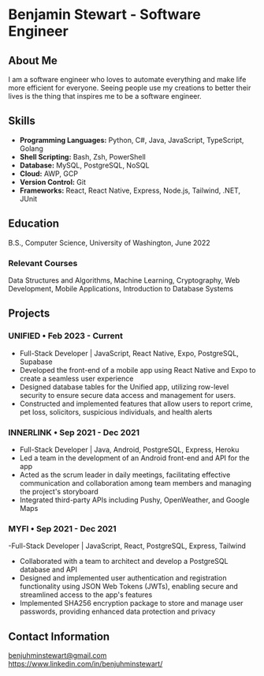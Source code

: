 # **Benjamin Stewart** - Software Engineer

## About Me
I am a software engineer who loves to automate everything and make life more efficient for everyone. Seeing people use my creations to better their lives is the thing that inspires me to be a software engineer. 

## Skills
- **Programming Languages:** Python, C#, Java, JavaScript, TypeScript, Golang
- **Shell Scripting:** Bash, Zsh, PowerShell
- **Database:** MySQL, PostgreSQL, NoSQL
- **Cloud:** AWP, GCP
- **Version Control:** Git
- **Frameworks:** React, React Native, Express, Node.js, Tailwind, .NET, JUnit

## Education
B.S., Computer Science, University of Washington, June 2022
### Relevant Courses
Data Structures and Algorithms, Machine Learning, Cryptography, Web Development, Mobile Applications, Introduction to Database Systems

## Projects

### UNIFIED • Feb 2023 - Current
- Full-Stack Developer | JavaScript, React Native, Expo, PostgreSQL, Supabase
- Developed the front-end of a mobile app using React Native and Expo to create a seamless user experience
- Designed database tables for the Unified app, utilizing row-level security to ensure secure data access and
management for users.
- Constructed and implemented features that allow users to report crime, pet loss, solicitors, suspicious
individuals, and health alerts

### INNERLINK • Sep 2021 - Dec 2021
- Full-Stack Developer | Java, Android, PostgreSQL, Express, Heroku
- Led a team in the development of an Android front-end and API for the app
- Acted as the scrum leader in daily meetings, facilitating effective communication and collaboration among
team members and managing the project's storyboard
- Integrated third-party APIs including Pushy, OpenWeather, and Google Maps

### MYFI • Sep 2021 - Dec 2021
-Full-Stack Developer | JavaScript, React, PostgreSQL, Express, Tailwind
- Collaborated with a team to architect and develop a PostgreSQL database and API
- Designed and implemented user authentication and registration functionality using JSON Web Tokens
(JWTs), enabling secure and streamlined access to the app's features
- Implemented SHA256 encryption package to store and manage user passwords, providing enhanced data
protection and privacy


## Contact Information
benjuhminstewart@gmail.com
https://www.linkedin.com/in/benjuhminstewart/

